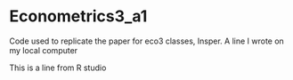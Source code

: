 # Econometrics3_a1
Code used to replicate the paper for eco3 classes, Insper.
A line I wrote on my local computer  

This is a line from R studio
